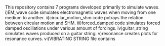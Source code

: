 This repository contains 7 programs developed primarily to simulate waves. 
i)EM_wave code simulates electromagnetic waves when moving from one medium to another. 
ii)circular_motion_shm code potrays the relation between circular motion and SHM.
iii)forced_damped code simulates forced damped oscillations under various amount of forcings.
iv)guitar_string simulates waves produced on a guitar string.
v)resonance creates plots for resonance curves.
vi)VIBRATING STRING file contains 
